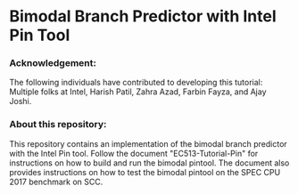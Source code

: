 # Bimodal Branch Predictor with Intel Pin Tool

### Acknowledgement:
The following individuals have contributed to developing this tutorial: Multiple folks at Intel, Harish
Patil, Zahra Azad, Farbin Fayza, and Ajay Joshi.

### About this repository:
This repository contains an implementation of the bimodal branch predictor with the Intel Pin tool.
Follow the document "EC513-Tutorial-Pin" for instructions on how to build and run the bimodal pintool. 
The document also provides instructions on how to test the bimodal pintool on the SPEC CPU 2017 benchmark on SCC.
